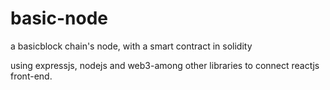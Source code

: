 # basic-node
a basicblock chain's node, with a smart contract in solidity

using expressjs, nodejs and web3-among other libraries to connect reactjs front-end.
